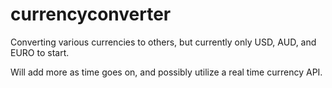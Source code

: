 # currencyconverter
Converting various currencies to others, but currently only USD, AUD, and EURO to start.

Will add more as time goes on, and possibly utilize a real time currency API.
